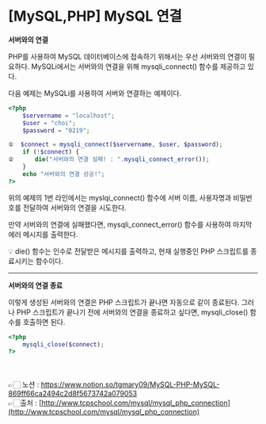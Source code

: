 # [MySQL,PHP] **MySQL 연결**

**서버와의 연결**

PHP를 사용하여 MySQL 데이터베이스에 접속하기 위해서는 우선 서버와의 연결이 필요하다.
MySQLi에서는 서버와의 연결을 위해 mysqli_connect() 함수를 제공하고 있다.

다음 예제는 MySQLi를 사용하여 서버와 연결하는 예제이다.

```php
<?php
    $servername = "localhost";
    $user = "choi";
    $password = "0219";

①  $connect = mysqli_connect($servername, $user, $password);
    if (!$connect) {
②      die("서버와의 연결 실패! : ".mysqli_connect_error());
    }
    echo "서버와의 연결 성공!";
?>
```

위의 예제의 1번 라인에서는 myslqi_connect() 함수에 서버 이름, 사용자명과 비밀번호를 전달하여 서버와의 연결을 시도한다.

만약 서버와의 연결에 실패했다면, mysqli_connect_error() 함수를 사용하여 마지막 에러 메시지를 
출력한다.

<aside>
💡 die() 함수는 인수로 전달받은 메시지를 출력하고, 현재 실행중인 PHP 스크립트를 종료시키는 함수이다.

</aside>

---

**서버와의 연결 종료**

이렇게 생성된 서버와의 연결은 PHP 스크립트가 끝나면 자동으로 같이 종료된다.
그러나 PHP 스크립트가 끝나기 전에 서버와의 연결을 종료하고 싶다면, mysqli_close() 함수를 
호출하면 된다.

```php
<?php
    mysqli_close($connect);
?>
```

<br><br>
👉🏻 노션 : https://www.notion.so/tgmary09/MySQL-PHP-MySQL-869ff66ca2494c2d8f5673742a079053
<br>
 👉🏻출처 : [http://www.tcpschool.com/mysql/mysql_php_connection](http://www.tcpschool.com/mysql/mysql_php_connection)
